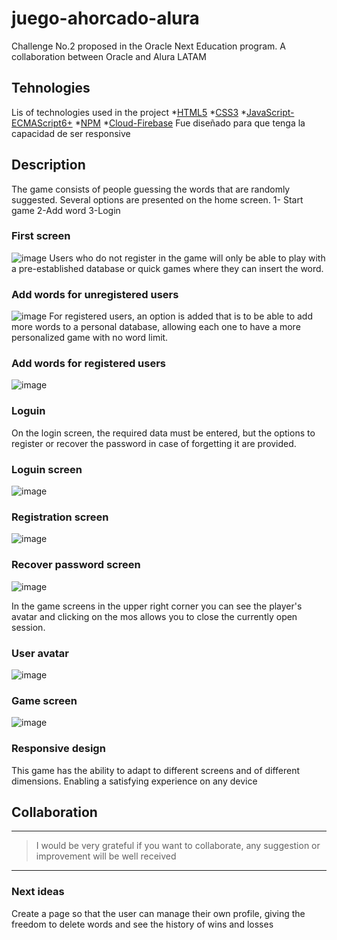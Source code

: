 # juego-ahorcado-alura


Challenge No.2 proposed in the Oracle Next Education program. A collaboration between Oracle and Alura LATAM

## Tehnologies
Lis of technologies used in the project
*[HTML5](https://developer.mozilla.org/en-US/docs/Glossary/HTML5)
*[CSS3](https://developer.mozilla.org/en-US/docs/Web/CSS)
*[JavaScript-ECMAScript6+](https://developer.mozilla.org/en-US/docs/Web/JavaScript)
*[NPM](https://www.npmjs.com/)
*[Cloud-Firebase](https://firebase.google.com/?gclid=Cj0KCQjwsrWZBhC4ARIsAGGUJuo_1cIOrGwzpBXxQRki3mSVC5HIKqCa_jO_GfOEoHpp0DBr3GK0w8saAjk6EALw_wcB&gclsrc=aw.ds)
Fue diseñado para que tenga la capacidad de ser responsive

## Description
The game consists of people guessing the words that are randomly suggested.
Several options are presented on the home screen.
1- Start game
2-Add word
3-Login
### First screen
![image](https://user-images.githubusercontent.com/105893520/192074509-281e15c9-216f-4fc3-a91d-67ceb7e4db22.png)
Users who do not register in the game will only be able to play with a pre-established database or quick games where they can insert the word.
### Add words for unregistered users
![image](https://user-images.githubusercontent.com/105893520/192074535-9f1dfe27-e1bb-4ae1-b58d-8984a930c72d.png)
For registered users, an option is added that is to be able to add more words to a personal database, allowing each one to have a more personalized game with no word limit.
### Add words for registered users
![image](https://user-images.githubusercontent.com/105893520/192074601-f6a0637e-58df-42fc-a5fe-9fe7749988e1.png)

### Loguin
On the login screen, the required data must be entered, but the options to register or recover the password in case of forgetting it are provided.
### Loguin screen
![image](https://user-images.githubusercontent.com/105893520/192074734-6d0fdc6b-169d-41b1-b689-a13093e6c989.png)
### Registration screen
![image](https://user-images.githubusercontent.com/105893520/192074765-5f2f3654-a5ff-41c6-80a1-77d6294daf1e.png)
### Recover password screen
![image](https://user-images.githubusercontent.com/105893520/192074785-6a8b7790-8852-4b94-bdbf-630c5fd0f829.png)


In the game screens in the upper right corner you can see the player's avatar and clicking on the mos allows you to close the currently open session.
### User avatar
![image](https://user-images.githubusercontent.com/105893520/192074701-72ba4942-8d42-4c51-adf3-3054d1ebc197.png)
### Game screen
![image](https://user-images.githubusercontent.com/105893520/192074673-0e33e674-6f16-40d3-a538-3b901f0afe16.png)

### Responsive design
This game has the ability to adapt to different screens and of different dimensions. Enabling a satisfying experience on any device

## Collaboration
***
> I would be very grateful if you want to collaborate, any suggestion or improvement will be well received
***
### Next ideas
Create a page so that the user can manage their own profile, giving the freedom to delete words and see the history of wins and losses